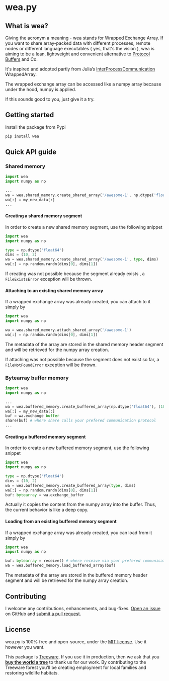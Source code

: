 # wea.py

## What is wea?

Giving the acronym a meaning - wea stands for Wrapped Exchange Array. If you want to share array-packed data with different processes, remote nodes or different language executables ( yes, that's the vision ), wea is aiming to be a lean, lightweight and convenient alternative to [Protocol Buffers](https://developers.google.com/protocol-buffers) and Co.

It's inspired and adopted partly from Julia’s [InterProcessCommunication](https://github.com/emmt/InterProcessCommunication.jl) WrappedArray.

The wrapped exchange array can be accessed like a numpy array because under the hood, numpy is applied.

If this sounds good to you, just give it a try.

## Getting started

Install the package from Pypi

```bash
pip install wea
```

## Quick API guide

### Shared memory

```python
import wea
import numpy as np

...
wa = wea.shared_memory.create_shared_array('/awesome-1', np.dtype('float64'), (10, 2))
wa[:] = my_new_data[:]
...
```

#### Creating a shared memory segment

In order to create a new shared memory segment, use the following snippet

```python
import wea
import numpy as np

type = np.dtype('float64')
dims = (10, 2)
wa = wea.shared_memory.create_shared_array('/awesome-1', type, dims)
wa[:] = np.random.randn(dims[0], dims[1])
```

If creating was not possible because the segment already exists , a `FileExistsError` exception will be thrown.

#### Attaching to an existing shared memory array

If a wrapped exchange array was already created, you can attach to it simply by

```python
import wea
import numpy as np

wa = wea.shared_memory.attach_shared_array('/awesome-1')
wa[:] = np.random.randn(dims[0], dims[1])
```

The metadata of the array are stored in the shared memory header segment and will be retrieved for the numpy array creation.

If attaching was not possible because the segment does not exist so far, a `FileNotFoundError` exception will be thrown.

### Bytearray buffer memory

```python
import wea
import numpy as np

...
wa = wea.buffered_memory.create_buffered_array(np.dtype('float64'), (10, 2))
wa[:] = my_new_data[:]
buf = wa.exchange buffer
share(buf) # where share calls your prefered communication protocol
...
```

#### Creating a buffered memory segment

In order to create a new buffered memory segment, use the following snippet

```python
import wea
import numpy as np

type = np.dtype('float64')
dims = (10, 2)
wa = wea.buffered_memory.create_buffered_array(type, dims)
wa[:] = np.random.randn(dims[0], dims[1])
buf: bytearray = wa.exchange_buffer
```

Actually it copies the content from the numpy array into the buffer. Thus, the current behavior is like a deep copy.

#### Loading from an existing buffered memory segment

If a wrapped exchange array was already created, you can load from it simply by

```python
import wea
import numpy as np

buf: bytearray = receive() # where receive via your prefered communication protocol
wa = wea.buffered_memory.load_buffered_array(buf)
```

The metadata of the array are stored in the buffered memory header segment and will be retrieved for the numpy array creation.

## Contributing

I welcome any contributions, enhancements, and bug-fixes.  [Open an issue](https://github.com/casabre/wea.py/issues) on GitHub and [submit a pull request](https://github.com/casabre/wea.py/pulls).

## License

wea.py is 100% free and open-source, under the [MIT license](LICENSE). Use it however you want.

This package is [Treeware](http://treeware.earth). If you use it in production, then we ask that you [**buy the world a tree**](https://plant.treeware.earth/casabre/wea.py) to thank us for our work. By contributing to the Treeware forest you’ll be creating employment for local families and restoring wildlife habitats.
